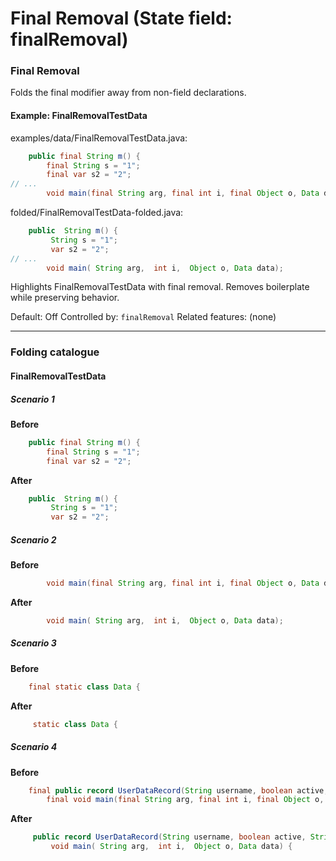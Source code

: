 # Final Removal (State field: finalRemoval)

### Final Removal
Folds the final modifier away from non-field declarations.

#### Example: FinalRemovalTestData

examples/data/FinalRemovalTestData.java:
```java
    public final String m() {
        final String s = "1";
        final var s2 = "2";
// ...
        void main(final String arg, final int i, final Object o, Data data);
```

folded/FinalRemovalTestData-folded.java:
```java
    public  String m() {
         String s = "1";
         var s2 = "2";
// ...
        void main( String arg,  int i,  Object o, Data data);
```

Highlights FinalRemovalTestData with final removal.
Removes boilerplate while preserving behavior.

Default: Off
Controlled by: `finalRemoval`
Related features: (none)

---
### Folding catalogue

#### FinalRemovalTestData

##### Scenario 1

**Before**
```java
    public final String m() {
        final String s = "1";
        final var s2 = "2";
```

**After**
```java
    public  String m() {
         String s = "1";
         var s2 = "2";
```


##### Scenario 2

**Before**
```java
        void main(final String arg, final int i, final Object o, Data data);
```

**After**
```java
        void main( String arg,  int i,  Object o, Data data);
```


##### Scenario 3

**Before**
```java
    final static class Data {
```

**After**
```java
     static class Data {
```


##### Scenario 4

**Before**
```java
    final public record UserDataRecord(String username, boolean active, String userIdentifier) {
        final void main(final String arg, final int i, final Object o, Data data) {
```

**After**
```java
     public record UserDataRecord(String username, boolean active, String userIdentifier) {
         void main( String arg,  int i,  Object o, Data data) {
```

